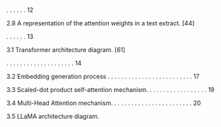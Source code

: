 . . . . . . 12

2.8 A representation of the attention weights in a text extract. [44]

. . . . . . 13

3.1 Transformer architecture diagram. [61]

. . . . . . . . . . . . . . . . . . . . 14

3.2 Embedding generation process . . . . . . . . . . . . . . . . . . . . . . . . . 17

3.3 Scaled-dot product self-attention mechanism. . . . . . . . . . . . . . . . . . 19

3.4 Multi-Head Attention mechanism. . . . . . . . . . . . . . . . . . . . . . . . 20

3.5 LLaMA architecture diagram.
